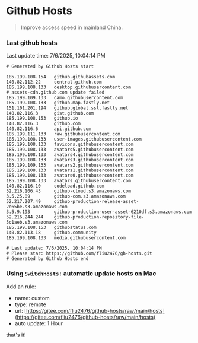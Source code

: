 # Github Hosts

> Improve access speed in mainland China.

### Last github hosts

Last update time: 7/6/2025, 10:04:14 PM

```base
# Generated by Github Hosts start 

185.199.108.154   github.githubassets.com
140.82.112.22     central.github.com
185.199.108.133   desktop.githubusercontent.com
# assets-cdn.github.com update failed
185.199.109.133   camo.githubusercontent.com
185.199.108.133   github.map.fastly.net
151.101.201.194   github.global.ssl.fastly.net
140.82.116.3      gist.github.com
185.199.108.153   github.io
140.82.116.3      github.com
140.82.116.6      api.github.com
185.199.111.133   raw.githubusercontent.com
185.199.108.133   user-images.githubusercontent.com
185.199.108.133   favicons.githubusercontent.com
185.199.108.133   avatars5.githubusercontent.com
185.199.108.133   avatars4.githubusercontent.com
185.199.108.133   avatars3.githubusercontent.com
185.199.109.133   avatars2.githubusercontent.com
185.199.108.133   avatars1.githubusercontent.com
185.199.108.133   avatars0.githubusercontent.com
185.199.108.133   avatars.githubusercontent.com
140.82.116.10     codeload.github.com
52.216.106.43     github-cloud.s3.amazonaws.com
3.5.25.89         github-com.s3.amazonaws.com
52.217.207.49     github-production-release-asset-2e65be.s3.amazonaws.com
3.5.9.193         github-production-user-asset-6210df.s3.amazonaws.com
52.216.244.244    github-production-repository-file-5c1aeb.s3.amazonaws.com
185.199.108.153   githubstatus.com
140.82.113.18     github.community
185.199.108.133   media.githubusercontent.com

# Last update: 7/6/2025, 10:04:14 PM
# Please star: https://github.com/fliu2476/gh-hosts.git
# Generated by Github Hosts end
```

### Using `SwitchHosts!` automatic update hosts on Mac
Add an rule:
- name: custom
- type: remote
- url: [https://gitee.com/fliu2476/github-hosts/raw/main/hosts](https://gitee.com/fliu2476/github-hosts/raw/main/hosts)
- auto update: 1 Hour

that's it!

